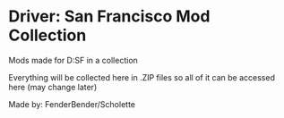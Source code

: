 # Driver: San Francisco Mod Collection
Mods made for D:SF in a collection

Everything will be collected here in .ZIP files so all of it can be accessed here (may change later)

Made by: FenderBender/Scholette
